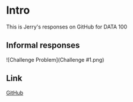 


# Intro
This is Jerry's responses on GitHub for DATA 100


## Informal responses

![Challenge Problem](Challenge #1.png)



## Link

[GitHub](http://github.com)
